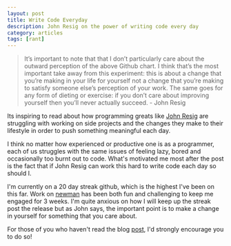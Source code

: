```yaml
---
layout: post
title: Write Code Everyday
description: John Resig on the power of writing code every day
category: articles
tags: [rant]
---
```

> It’s important to note that that I don’t particularly care about the outward perception of the above Github chart. I think that’s the most important take away from this experiment: this is about a change that you’re making in your life for yourself not a change that you’re making to satisfy someone else’s perception of your work. The same goes for any form of dieting or exercise: if you don’t care about improving yourself then you’ll never actually succeed. - John Resig

Its inspiring to read about how programming greats like [John Resig](http://ejohn.org) are struggling with working on side projects and the changes they make to their lifestyle in order to push something meaningful each day.

I think no matter how experienced or productive one is as a programmer, each of us struggles with the same issues of feeling lazy, bored and occasionally too burnt out to code. What's motivated me most after the post is the fact that if John Resig can work this hard to write code each day so should I.

I'm currently on a 20 day streak github, which is the highest I've been on this far. Work on [newman](http://github.com/a85/newman) has been both fun and challenging to keep me engaged for 3 weeks. I'm quite anxious on how I will keep up the streak post the release but as John says, the important point is to make a change in yourself for something that you care about.

For those of you who haven't read the blog [post](http://ejohn.org/blog/write-code-every-day/), I'd strongly encourage you to do so!
